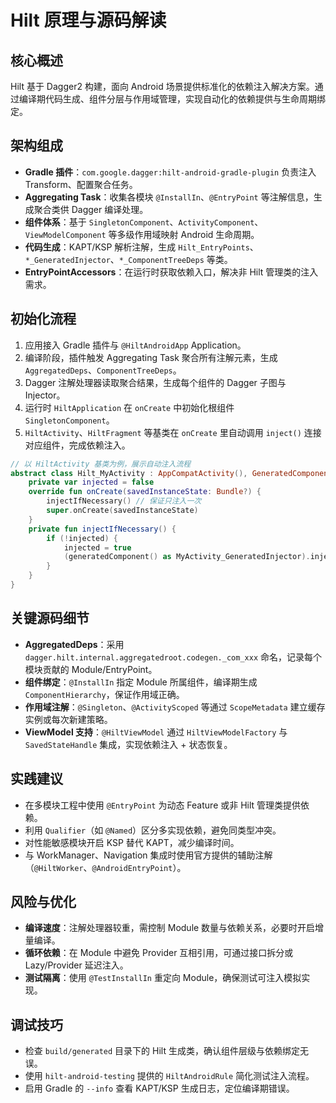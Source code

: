 # Hilt 原理与源码解读

## 核心概述
Hilt 基于 Dagger2 构建，面向 Android 场景提供标准化的依赖注入解决方案。通过编译期代码生成、组件分层与作用域管理，实现自动化的依赖提供与生命周期绑定。

## 架构组成
- **Gradle 插件**：`com.google.dagger:hilt-android-gradle-plugin` 负责注入 Transform、配置聚合任务。
- **Aggregating Task**：收集各模块 `@InstallIn`、`@EntryPoint` 等注解信息，生成聚合类供 Dagger 编译处理。
- **组件体系**：基于 `SingletonComponent`、`ActivityComponent`、`ViewModelComponent` 等多级作用域映射 Android 生命周期。
- **代码生成**：KAPT/KSP 解析注解，生成 `Hilt_EntryPoints`、`*_GeneratedInjector`、`*_ComponentTreeDeps` 等类。
- **EntryPointAccessors**：在运行时获取依赖入口，解决非 Hilt 管理类的注入需求。

## 初始化流程
1. 应用接入 Gradle 插件与 `@HiltAndroidApp` Application。
2. 编译阶段，插件触发 Aggregating Task 聚合所有注解元素，生成 `AggregatedDeps`、`ComponentTreeDeps`。
3. Dagger 注解处理器读取聚合结果，生成每个组件的 Dagger 子图与 Injector。
4. 运行时 `HiltApplication` 在 `onCreate` 中初始化根组件 `SingletonComponent`。
5. `HiltActivity`、`HiltFragment` 等基类在 `onCreate` 里自动调用 `inject()` 连接对应组件，完成依赖注入。

```kotlin
// 以 HiltActivity 基类为例，展示自动注入流程
abstract class Hilt_MyActivity : AppCompatActivity(), GeneratedComponent {
    private var injected = false
    override fun onCreate(savedInstanceState: Bundle?) {
        injectIfNecessary() // 保证只注入一次
        super.onCreate(savedInstanceState)
    }
    private fun injectIfNecessary() {
        if (!injected) {
            injected = true
            (generatedComponent() as MyActivity_GeneratedInjector).injectMyActivity(this)
        }
    }
}
```

## 关键源码细节
- **AggregatedDeps**：采用 `dagger.hilt.internal.aggregatedroot.codegen._com_xxx` 命名，记录每个模块贡献的 Module/EntryPoint。
- **组件绑定**：`@InstallIn` 指定 Module 所属组件，编译期生成 `ComponentHierarchy`，保证作用域正确。
- **作用域注解**：`@Singleton`、`@ActivityScoped` 等通过 `ScopeMetadata` 建立缓存实例或每次新建策略。
- **ViewModel 支持**：`@HiltViewModel` 通过 `HiltViewModelFactory` 与 `SavedStateHandle` 集成，实现依赖注入 + 状态恢复。

## 实践建议
- 在多模块工程中使用 `@EntryPoint` 为动态 Feature 或非 Hilt 管理类提供依赖。
- 利用 `Qualifier`（如 `@Named`）区分多实现依赖，避免同类型冲突。
- 对性能敏感模块开启 KSP 替代 KAPT，减少编译时间。
- 与 WorkManager、Navigation 集成时使用官方提供的辅助注解（`@HiltWorker`、`@AndroidEntryPoint`）。

## 风险与优化
- **编译速度**：注解处理器较重，需控制 Module 数量与依赖关系，必要时开启增量编译。
- **循环依赖**：在 Module 中避免 Provider 互相引用，可通过接口拆分或 Lazy/Provider 延迟注入。
- **测试隔离**：使用 `@TestInstallIn` 重定向 Module，确保测试可注入模拟实现。

## 调试技巧
- 检查 `build/generated` 目录下的 Hilt 生成类，确认组件层级与依赖绑定无误。
- 使用 `hilt-android-testing` 提供的 `HiltAndroidRule` 简化测试注入流程。
- 启用 Gradle 的 `--info` 查看 KAPT/KSP 生成日志，定位编译期错误。
